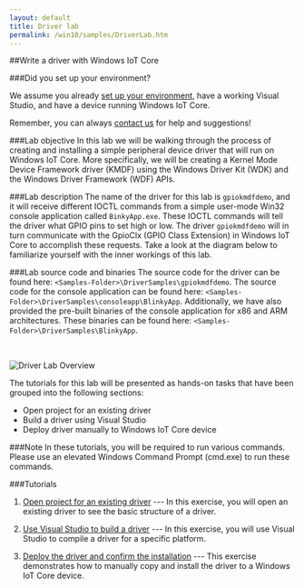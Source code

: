 ```yaml
---
layout: default
title: Driver lab
permalink: /win10/samples/DriverLab.htm
---
```


<div class="container" markdown="1">
##Write a driver with Windows IoT Core

###Did you set up your environment?

We assume you already [set up your environment]({{site.baseurl}}/GetStarted.htm), have a working Visual Studio, and have a device running Windows IoT Core.

Remember, you can always [contact us]({{site.baseurl}}/Community.htm) for help and suggestions!

###Lab objective
In this lab we will be walking through the process of creating and installing a simple peripheral device driver that will run on Windows IoT Core.  More specifically, we will be creating a Kernel Mode Device Framework driver (KMDF) using the Windows Driver Kit (WDK) and the Windows Driver Framework (WDF) APIs.

###Lab description
The name of the driver for this lab is `gpiokmdfdemo`, and it will receive different IOCTL commands from a simple user-mode Win32 console application called `BinkyApp.exe`.  These IOCTL commands will tell the driver what GPIO pins to set high or low.  The driver `gpiokmdfdemo` will in turn communicate with the GpioClx (GPIO Class Extension) in Windows IoT Core to accomplish these requests.  Take a look at the diagram below to familiarize yourself with the inner workings of this lab.

###Lab source code and binaries
The source code for the driver can be found here: `<Samples-Folder>\DriverSamples\gpiokmdfdemo`.
The source code for the console application can be found here: `<Samples-Folder>\DriverSamples\consoleapp\BlinkyApp`.
Additionally, we have also provided the pre-built binaries of the console application for x86 and ARM architectures.  These binaries can be found here: `<Samples-Folder>\DriverSamples\BlinkyApp`.

<br/>

![Driver Lab Overview]({{site.baseurl}}/images/DriverLab/drivers-overview.png)

The tutorials for this lab will be presented as hands-on tasks that have been grouped into the following sections:

* Open project for an existing driver
* Build a driver using Visual Studio
* Deploy driver manually to Windows IoT Core device

###Note
In these tutorials, you will be required to run various commands. Please use an elevated Windows Command Prompt (cmd.exe) to run these commands.


###Tutorials

1. [Open project for an existing driver]({{site.baseurl}}/win10/samples/DriverLab1.htm) --- In this exercise, you will open an existing driver to see the basic structure of a driver.

2. [Use Visual Studio to build a driver]({{site.baseurl}}/win10/samples/DriverLab2.htm) --- In this exercise, you will use Visual Studio to compile a driver for a specific platform.

3. [Deploy the driver and confirm the installation]({{site.baseurl}}/win10/samples/DriverLab3.htm) --- This exercise demonstrates how to manually copy and install the driver to a Windows IoT Core device.

</div>
